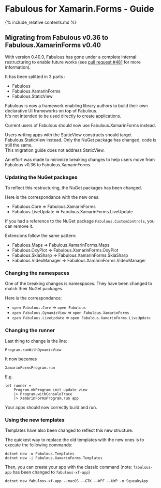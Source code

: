 Fabulous for Xamarin.Forms - Guide
=======

{% include_relative contents.md %}

Migrating from Fabulous v0.36 to Fabulous.XamarinForms v0.40
--------

With version 0.40.0, Fabulous has gone under a complete internal restructuring to enable future works (see [pull request #481](https://github.com/fsprojects/Fabulous/pull/481) for more information).

It has been splitted in 3 parts :
- Fabulous
- Fabulous.XamarinForms
- Fabulous.StaticView

Fabulous is now a framework enabling library authors to build their own declarative UI frameworks on top of Fabulous.  
It's not intended to be used directly to create applications.

Current users of Fabulous should now use Fabulous.XamarinForms instead.

Users writing apps with the StaticView constructs should target Fabulous.StaticView instead. Only the NuGet package has changed, code is still the same.  
This migration guide does not address StaticView.

An effort was made to minimize breaking changes to help users move from Fabulous v0.36 to Fabulous.XamarinForms.

### Updating the NuGet packages

To reflect this restructuring, the NuGet packages has been changed.

Here is the correspondance with the new ones:
- Fabulous.Core => Fabulous.XamarinForms
- Fabulous.LiveUpdate => Fabulous.XamarinForms.LiveUpdate

If you had a reference to the NuGet package `Fabulous.CustomControls`, you can remove it.

Extensions follow the same pattern:
- Fabulous.Maps => Fabulous.XamarinForms.Maps
- Fabulous.OxyPlot => Fabulous.XamarinForms.OxyPlot
- Fabulous.SkiaSharp => Fabulous.XamarinForms.SkiaSharp
- Fabulous.VideoManager => Fabulous.XamarinForms.VideoManager

### Changing the namespaces

One of the breaking changes is namespaces. They have been changed to match their NuGet packages.

Here is the correspondance:
- `open Fabulous.Core` => `open Fabulous`
- `open Fabulous.DynamicView` => `open Fabulous.XamarinForms`
- `open Fabulous.LiveUpdate` => `open Fabulous.XamarinForms.LiveUpdate`

### Changing the runner

Last thing to change is the line:
```
Program.runWithDynamicView
```

It now becomes
```
XamarinFormsProgram.run
```

E.g.
```
let runner =
    Program.mkProgram init update view
    |> Program.withConsoleTrace
    |> XamarinFormsProgram.run app
```

Your apps should now correctly build and run.

### Using the new templates

Templates have also been changed to reflect this new structure.

The quickest way to replace the old templates with the new ones is to execute the following commands:
```
dotnet new -u Fabulous.Templates
dotnet new -i Fabulous.XamarinForms.Templates
```

Then, you can create your app with the classic command (note: `fabulous-app` has been changed to `fabulous-xf-app`)
```
dotnet new fabulous-xf-app --macOS --GTK --WPF --UWP -n SqueakyApp
```
